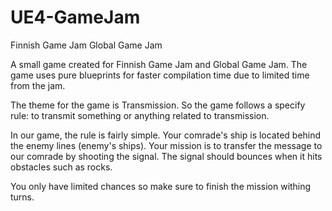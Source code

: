 # UE4-GameJam
Finnish Game Jam
Global Game Jam

A small game created for Finnish Game Jam and Global Game Jam. The game uses pure blueprints for faster compilation time due to limited time from the jam.

The theme for the game is Transmission. So the game follows a specify rule: to transmit something or anything related to transmission.

In our game, the rule is fairly simple. Your comrade's ship is located behind the enemy lines (enemy's ships). Your mission is to transfer the message
to our comrade by shooting the signal. The signal should bounces when it hits obstacles such as rocks. 

You only have limited chances so make sure to finish the mission withing turns.
